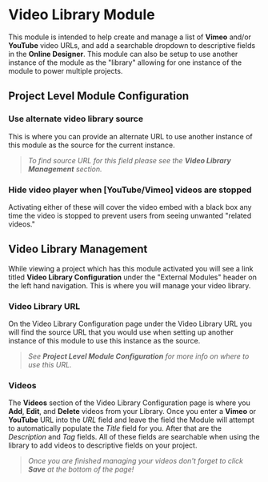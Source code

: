 # Video Library Module

This module is intended to help create and manage a list of **Vimeo** and/or **YouTube** video URLs, and add a searchable dropdown to descriptive fields in the **Online Designer**. This module can also be setup to use another instance of the module as the "library" allowing for one instance of the module to power multiple projects.


## Project Level Module Configuration

### Use alternate video library source
This is where you can provide an alternate URL to use another instance of this module as the source for the current instance. 
> *To find source URL for this field please see the **Video Library Management** section.*


### Hide video player when [YouTube/Vimeo] videos are stopped
Activating either of these will cover the video embed with a black box any time the video is stopped to prevent users from seeing unwanted "related videos."


## Video Library Management
While viewing a project which has this module activated you will see a link titled **Video Library Configuration** under the "External Modules" header on the left hand navigation. This is where you will manage your video library.


### Video Library URL
On the Video Library Configuration page under the Video Library URL you will find the source URL that you would use when setting up another instance of this module to use this instance as the source. 
> *See **Project Level Module Configuration** for more info on where to use this URL.*

### Videos
The **Videos** section of the Video Library Configuration page is where you **Add**, **Edit**, and **Delete** videos from your Library. Once you enter a **Vimeo** or **YouTube** URL into the *URL* field and leave the field the Module will attempt to automatically populate the *Title* field for you. After that are the *Description* and *Tag* fields. All of these fields are searchable when using the library to add videos to descriptive fields on your project.
> *Once you are finished managing your videos don't forget to click **Save** at the bottom of the page!*

